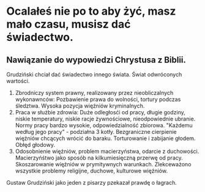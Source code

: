 Ocalałeś nie po to aby żyć, masz mało czasu, musisz dać świadectwo.
===================================================================

## Nawiązanie do wypowiedzi Chrystusa z Biblii.
Grudziński chciał dać świadectwo innego świata. Świat odwróconych wartości. 
1. Zbrodniczy system prawny, realizowany przez nieobliczalnych wykonawnców: Pozbawienie prawa do wolności, tortury podczas śledztwa. Wysoka pozycja więźniów kryminalnych.
2. Praca w służbie zdrowia: Duże odległosći od pracy, długie godziny, niskie temperatury, niskie racje żywnościowe, nieodpowiednie ubranie. Normy pracy bardzo wysokie, odpowiedzialność zbiorowa. "Każdemu według jego pracy" - podziałna 3 kotły. Bezgraniczne cierpienie więźniów chcących wrócić do baraku. Torturowanie i zabijanie głodem. Obłęd głodowy. 
3. Odosobnienie więźniów, problem macierzyństwa, odarcie z duchowości. Macierzyńśtwo jako sposób na kilkumiesięczną przerwę od pracy. Skoszarowanie więźniów w prymitywnych warunkach. Zlekceważono wszystkie problemy religijne, duchowe, kulturowe więźniów.

Gustaw Grudziński jako jeden z pisarzy pzekazał prawdę o łagrach.
